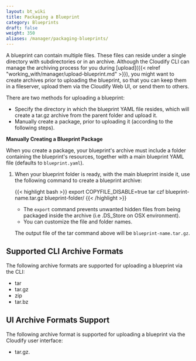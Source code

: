 ```yaml
---
layout: bt_wiki
title: Packaging a Blueprint
category: Blueprints
draft: false
weight: 350
aliases: /manager/packaging-blueprints/
---
```


A blueprint can contain multiple files. These files can reside under a single directory with subdirectories or in an archive. Although the Cloudify CLI can manage the archiving process for you during [upload]({{< relref "working_with/manager/upload-blueprint.md" >}}), you might want to create archives prior to uploading the blueprint, so that you can keep them in a fileserver, upload them via the Cloudify Web UI, or send them to others.


There are two methods for uploading a blueprint:

* Specify the directory in which the blueprint YAML file resides, which will create a tar.gz archive from the parent folder and upload it.
* Manually create a package, prior to uploading it (according to the following steps).


**Manually Creating a Blueprint Package**

When you create a package, your blueprint's archive must include a folder containing the blueprint's resources, together with a main blueprint YAML file (defaults to `blueprint.yaml`).

1. When your blueprint folder is ready, with the main blueprint inside it, use the following command to create a blueprint archive:

   {{< highlight  bash  >}}
   export COPYFILE_DISABLE=true
   tar czf blueprint-name.tar.gz blueprint-folder/
   {{< /highlight >}}

   * The `export` command prevents unwanted hidden files from being packaged inside the archive (i.e .DS_Store on OSX environment).
   * You can customize the file and folder names.

   The output file of the tar command above will be `blueprint-name.tar.gz`.

## Supported CLI Archive Formats

The following archive formats are supported for uploading a blueprint via the CLI:

* tar
* tar.gz
* zip
* tar.bz

## UI Archive Formats Support

The following archive format is supported for uploading a blueprint via the Cloudify user interface:

* tar.gz.
